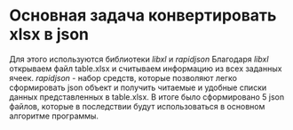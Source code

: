 # Основная задача конвертировать xlsx в json #

Для этого используются библиотеки *libxl* и *rapidjson*
Благодаря *libxl* открываем файл table.xlsx и считываем информацию из всех заданных ячеек.
*rapidjson* - набор средств, которые позволяют легко сформировать json объект и получить читаемые и удобные списки данных представленных в table.xlsx.
В итоге было сформировано 5 json файлов, которые в последствии будут использоваться в основном алгоритме программы.
